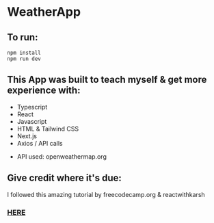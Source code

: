 # WeatherApp

## To run: 
```
npm install
npm run dev
```
 
## This App was built to teach myself & get more experience with:
- Typescript
- React
- Javascript
- HTML & Tailwind CSS
- Next.js
- Axios / API calls
 * API used: openweathermap.org

## Give credit where it's due:
I followed this amazing tutorial by freecodecamp.org & reactwithkarsh
### [HERE](https://www.youtube.com/watch?v=KkC_wYM_Co4)
